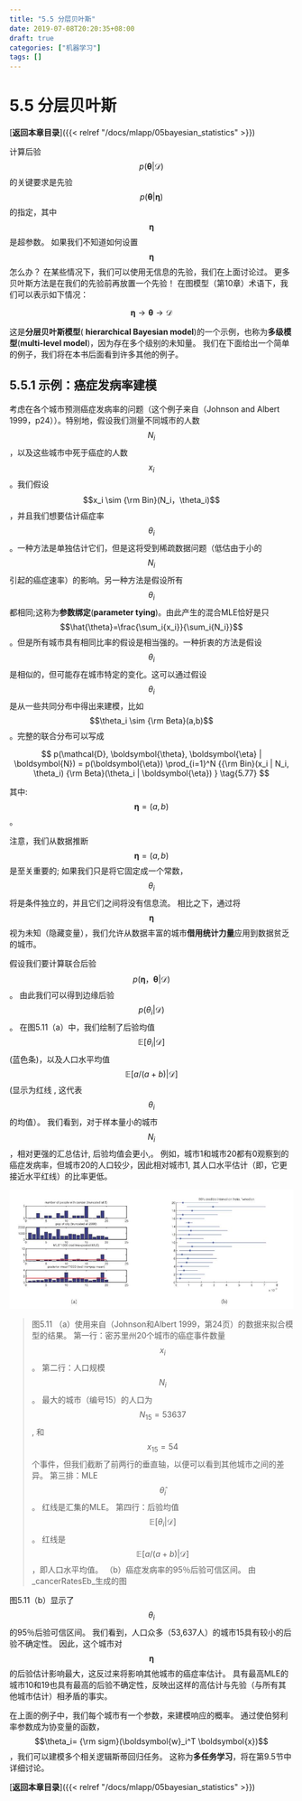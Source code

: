 ```yaml
---
title: "5.5 分层贝叶斯"
date: 2019-07-08T20:20:35+08:00
draft: true
categories: ["机器学习"]
tags: []
---
```


# 5.5 分层贝叶斯

[**返回本章目录**]({{< relref "/docs/mlapp/05bayesian_statistics" >}})

计算后验$$p(\boldsymbol{\theta} | \mathcal{D})$$的关键要求是先验$$p(\boldsymbol{\theta} | \boldsymbol{\eta})$$的指定，其中$$\boldsymbol{\eta}$$是超参数。 如果我们不知道如何设置$$\boldsymbol{\eta}$$怎么办？ 在某些情况下，我们可以使用无信息的先验，我们在上面讨论过。 更多贝叶斯方法是在我们的先验前再放置一个先验！ 在图模型（第10章）术语下，我们可以表示如下情况：

$$
\boldsymbol{\eta} \to \boldsymbol{\theta} \to \mathcal{D} \tag{5.76}
$$

<!--more-->

这是**分层贝叶斯模型**\( **hierarchical Bayesian model**\)的一个示例，也称为**多级模型**\(**multi-level model**\)，因为存在多个级别的未知量。 我们在下面给出一个简单的例子，我们将在本书后面看到许多其他的例子。

## 5.5.1 示例：癌症发病率建模

考虑在各个城市预测癌症发病率的问题（这个例子来自（Johnson and Albert 1999，p24））。特别地，假设我们测量不同城市的人数$$N_i$$，以及这些城市中死于癌症的人数$$x_i$$。我们假设$$x_i \sim {\rm Bin}(N_i，\theta_i)$$，并且我们想要估计癌症率$$\theta_i$$。一种方法是单独估计它们，但是这将受到稀疏数据问题（低估由于小的$$N_i$$引起的癌症速率）的影响。另一种方法是假设所有$$\theta_i$$都相同;这称为**参数绑定**\(**parameter tying**\)。由此产生的混合MLE恰好是只$$\hat{\theta}=\frac{\sum_i{x_i}}{\sum_i{N_i}}$$。但是所有城市具有相同比率的假设是相当强的。一种折衷的方法是假设$$\theta_i$$是相似的，但可能存在城市特定的变化。这可以通过假设$$\theta_i$$是从一些共同分布中得出来建模，比如$$\theta_i \sim {\rm Beta}(a,b)$$。完整的联合分布可以写成

$$
p(\mathcal{D}, \boldsymbol{\theta}, \boldsymbol{\eta} | \boldsymbol{N}) = p(\boldsymbol{\eta}) \prod_{i=1}^N {{\rm Bin}(x_i | N_i, \theta_i) {\rm Beta}(\theta_i | \boldsymbol{\eta}) } \tag{5.77}
$$

其中: $$\boldsymbol{\eta}=(a,b)$$。

注意，我们从数据推断$$\boldsymbol{\eta}=(a,b)$$是至关重要的; 如果我们只是将它固定成一个常数，$$\theta_i$$将是条件独立的，并且它们之间将没有信息流。 相比之下，通过将$$\boldsymbol{\eta}$$视为未知（隐藏变量），我们允许从数据丰富的城市**借用统计力量**应用到数据贫乏的城市。

假设我们要计算联合后验$$p(\boldsymbol{\eta}，\boldsymbol{\theta} | \mathcal{D})$$。 由此我们可以得到边缘后验$$p(\theta_i | \mathcal{D})$$。 在图5.11（a）中，我们绘制了后验均值$$\mathbb{E} [\theta_i | \mathcal{D}]$$\(蓝色条\)，以及人口水平均值$$\mathbb{E} [a /(a + b) | \mathcal{D}]$$\(显示为红线 , 这代表$$\theta_i$$的均值）。 我们看到，对于样本量小的城市$$N_i$$，相对更强的汇总估计, 后验均值会更小,。 例如，城市1和城市20都有0观察到的癌症发病率，但城市20的人口较少，因此相对城市1, 其人口水平估计（即，它更接近水平红线）的比率更低。

![](../images/0080.jpg)

> 图5.11 （a）使用来自（Johnson和Albert 1999，第24页）的数据来拟合模型的结果。 第一行：密苏里州20个城市的癌症事件数量$$x_i$$。 第二行：人口规模$$N_i$$。 最大的城市（编号15）的人口为$$N_{15} = 53637$$, 和$$x_{15} = 54$$个事件，但我们截断了前两行的垂直轴，以便可以看到其他城市之间的差异。 第三排：MLE$$\hat{\theta}_i$$。 红线是汇集的MLE。 第四行：后验均值$$\mathbb{E} [\theta_i | \mathcal{D}]$$。 红线是$$\mathbb{E} [a /(a+b) | \mathcal{D}]$$，即人口水平均值。 （b）癌症发病率的95％后验可信区间。 由_cancerRatesEb_生成的图

图5.11（b）显示了$$\theta_i$$的95％后验可信区间。 我们看到，人口众多（53,637人）的城市15具有较小的后验不确定性。 因此，这个城市对$$\boldsymbol{\eta}$$的后验估计影响最大，这反过来将影响其他城市的癌症率估计。 具有最高MLE的城市10和19也具有最高的后验不确定性，反映出这样的高估计与先验（与所有其他城市估计）相矛盾的事实。

在上面的例子中，我们每个城市有一个参数，来建模响应的概率。 通过使伯努利率参数成为协变量的函数，$$\theta_i= {\rm sigm}(\boldsymbol{w}_i^T \boldsymbol{x})$$，我们可以建模多个相关逻辑斯蒂回归任务。 这称为**多任务学习**，将在第9.5节中详细讨论。

[**返回本章目录**]({{< relref "/docs/mlapp/05bayesian_statistics" >}})

